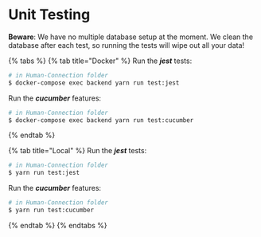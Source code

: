 # Unit Testing

**Beware**: We have no multiple database setup at the moment. We clean the database after each test, so running the tests will wipe out all your data!

{% tabs %}
{% tab title="Docker" %}
Run the _**jest**_ tests:

```bash
# in Human-Connection folder
$ docker-compose exec backend yarn run test:jest
```

Run the _**cucumber**_ features:

```bash
# in Human-Connection folder
$ docker-compose exec backend yarn run test:cucumber
```
{% endtab %}

{% tab title="Local" %}
Run the _**jest**_ tests:

```bash
# in Human-Connection folder
$ yarn run test:jest
```

Run the _**cucumber**_ features:

```bash
# in Human-Connection folder
$ yarn run test:cucumber
```
{% endtab %}
{% endtabs %}

